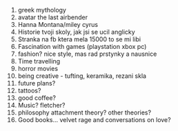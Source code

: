 1. greek mythology
2. avatar the last airbender
3. Hanna Montana/miley cyrus
4. Historie tvoji skoly, jak jsi se ucil anglicky
5. Stranka na fb ktera mela 15000 to se mi libi
6. Fascination with games (playstation xbox pc)
7. fashion? nice style, mas rad prstynky a nausnice
8. Time travelling
9. horror movies
10. being creative - tufting, keramika, rezani skla
11. future plans?
12. tattoos?
13. good coffee?
14. Music? fletcher?
15. philosophy attachment theory? other theories?
16. Good books... velvet rage and conversations on love?
  
   
